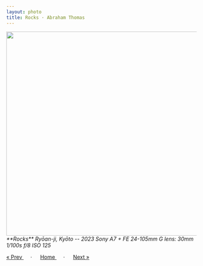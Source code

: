 ```yaml
---
layout: photo
title: Rocks · Abraham Thomas
---
```


<img src="/assets/photos/Rocks.jpg" width="540px" class="photo">

<i>
**Rocks**  
Ryōan-ji, Kyōto -- 2023  
Sony A7 + FE 24-105mm G lens: 30mm 1/100s f/8 ISO 125
</i>

<a href="/gallery/door"> &laquo; Prev </a> &emsp; · &emsp; 
<a href="/gallery"> Home </a> &emsp; · &emsp; 
<a href="/gallery/corridor"> Next &raquo; </a>

